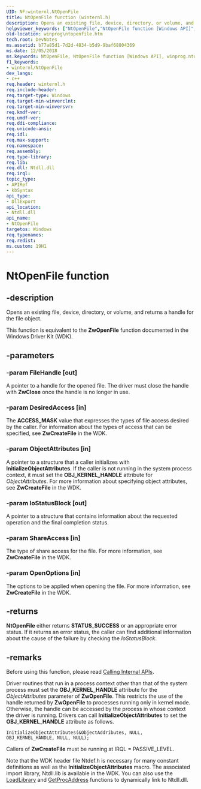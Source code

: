 ```yaml
---
UID: NF:winternl.NtOpenFile
title: NtOpenFile function (winternl.h)
description: Opens an existing file, device, directory, or volume, and returns a handle for the file object.helpviewer_keywords: ["NtOpenFile","NtOpenFile function [Windows API]","winprog.ntopenfile","winternl/NtOpenFile"]
old-location: winprog\ntopenfile.htm
tech.root: DevNotes
ms.assetid: b77a85d1-7d2d-4834-b5d9-9baf68804369
ms.date: 12/05/2018
ms.keywords: NtOpenFile, NtOpenFile function [Windows API], winprog.ntopenfile, winternl/NtOpenFile
f1_keywords:
- winternl/NtOpenFile
dev_langs:
- c++
req.header: winternl.h
req.include-header: 
req.target-type: Windows
req.target-min-winverclnt: 
req.target-min-winversvr: 
req.kmdf-ver: 
req.umdf-ver: 
req.ddi-compliance: 
req.unicode-ansi: 
req.idl: 
req.max-support: 
req.namespace: 
req.assembly: 
req.type-library: 
req.lib: 
req.dll: Ntdll.dll
req.irql: 
topic_type:
- APIRef
- kbSyntax
api_type:
- DllExport
api_location:
- Ntdll.dll
api_name:
- NtOpenFile
targetos: Windows
req.typenames: 
req.redist: 
ms.custom: 19H1
---
```


# NtOpenFile function


## -description


Opens an existing file, device, directory, or volume, and returns a handle for the file 
    object.

This function is equivalent to the <b>ZwOpenFile</b> function documented in the 
    Windows Driver Kit (WDK).


## -parameters




### -param FileHandle [out]

A pointer to a handle for the opened file. The driver must close the handle with 
      <b>ZwClose</b> once the handle is no longer in use.


### -param DesiredAccess [in]

The <b>ACCESS_MASK</b> value that expresses the types of file access desired by the 
      caller. For information about the types of access that can be specified, see 
      <b>ZwCreateFile</b> in the WDK.


### -param ObjectAttributes [in]

A pointer to a structure that a caller initializes with 
      <b>InitializeObjectAttributes</b>. If the caller is not running in the system process 
      context, it must set the <b>OBJ_KERNEL_HANDLE</b> attribute for 
      <i>ObjectAttributes</i>. For more information about specifying object attributes, see 
      <b>ZwCreateFile</b> in the WDK.


### -param IoStatusBlock [out]

A pointer to a structure that contains information about the requested operation and the final completion 
      status.


### -param ShareAccess [in]

The type of share access for the file. For more information, see 
      <b>ZwCreateFile</b> in the WDK.


### -param OpenOptions [in]

The options to be applied when opening the file. For more information, see 
       <b>ZwCreateFile</b> in the WDK.


## -returns



<b>NtOpenFile</b> either returns 
       <b>STATUS_SUCCESS</b> or an appropriate error status. If it returns an error status, the 
       caller can find additional information about the cause of the failure by checking the 
       <i>IoStatusBlock</i>.




## -remarks



Before using this function, please read 
    <a href="https://docs.microsoft.com/windows/desktop/DevNotes/calling-internal-apis">Calling Internal APIs</a>.

Driver routines that run in a process context other than that of the system process must set the 
     <b>OBJ_KERNEL_HANDLE</b> attribute for the <i>ObjectAttributes</i> 
     parameter of <b>ZwOpenFile</b>. This restricts the use of the handle returned by 
     <b>ZwOpenFile</b> to processes running only in kernel mode. Otherwise, the handle can 
     be accessed by the process in whose context the driver is running. Drivers can call 
     <b>InitializeObjectAttributes</b> to set the 
     <b>OBJ_KERNEL_HANDLE</b> attribute as follows.

<code>InitializeObjectAttributes(&amp;ObjectAddributes, NULL, OBJ_KERNEL_HANDLE, NULL, NULL);</code>

Callers of <b>ZwCreateFile</b> must be running at IRQL = PASSIVE_LEVEL.

Note that the WDK header file Ntdef.h is necessary for many constant definitions 
    as well as the <b>InitializeObjectAttributes</b> macro. The associated import library, 
    Ntdll.lib is available in the WDK. You can also use the 
    <a href="https://docs.microsoft.com/windows/desktop/api/libloaderapi/nf-libloaderapi-loadlibrarya">LoadLibrary</a> and 
    <a href="https://docs.microsoft.com/windows/desktop/api/libloaderapi/nf-libloaderapi-getprocaddress">GetProcAddress</a> functions to dynamically link to 
    Ntdll.dll.



